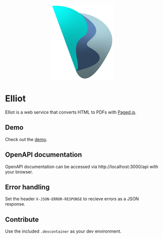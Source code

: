 <p align="center">
	<img src="docs/logo.svg" alt="elliot logo" height="250px" />
</p>

# Elliot

Elliot is a web service that converts HTML to PDFs with [Paged.js](https://pagedjs.org).

## Demo

Check out the [demo](https://github.com/valentinschabschneider/elliot-demo).

## OpenAPI documentation

OpenAPI documentation can be accessed via http://localhost:3000/api with your browser.

## Error handling

Set the header `X-JSON-ERROR-RESPONSE` to recieve errors as a JSON response.

## Contribute

Use the included `.devcontainer` as your dev environment.
